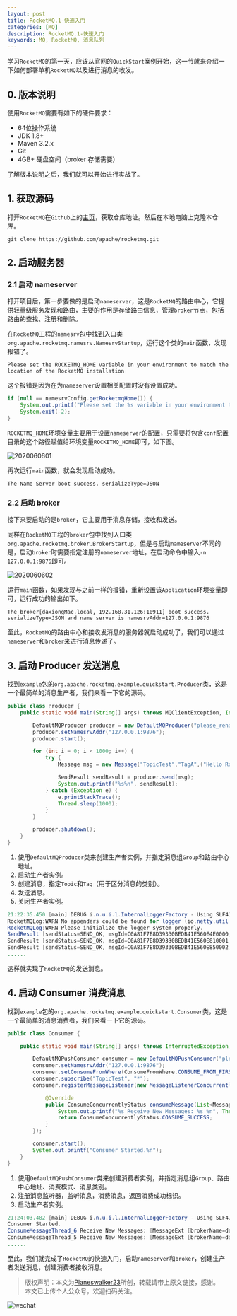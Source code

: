 ```yaml
---
layout: post
title: RocketMQ.1-快速入门
categories: [MQ]
description: RocketMQ.1-快速入门
keywords: MQ, RocketMQ, 消息队列
---
```


学习`RocketMQ`的第一天，应该从官网的`QuickStart`案例开始，这一节就来介绍一下如何部署单机`RocketMQ`以及进行消息的收发。

## 0. 版本说明
使用`RocketMQ`需要有如下的硬件要求：
- 64位操作系统
- JDK 1.8+
- Maven 3.2.x
- Git
- 4GB+ 硬盘空间（broker 存储需要）

了解版本说明之后，我们就可以开始进行实战了。

## 1. 获取源码
打开`RocketMQ`在`Github`上的[主页](https://github.com/apache/rocketmq)，获取仓库地址。然后在本地电脑上克隆本仓库。

```git
git clone https://github.com/apache/rocketmq.git
```

## 2. 启动服务器
### 2.1 启动 nameserver
打开项目后，第一步要做的是启动`nameserver`，这是`RocketMQ`的路由中心，它提供轻量级服务发现和路由，主要的作用是存储路由信息，管理`broker`节点，包括路由的查找、注册和删除。

在`RocketMQ`工程的`namesrv`包中找到入口类`org.apache.rocketmq.namesrv.NamesrvStartup`，运行这个类的`main`函数，发现报错了。

```
Please set the ROCKETMQ_HOME variable in your environment to match the location of the RocketMQ installation
```
这个报错是因为在为`nameserver`设置相关配置时没有设置成功。

```java
if (null == namesrvConfig.getRocketmqHome()) {
    System.out.printf("Please set the %s variable in your environment to match the location of the RocketMQ installation%n", MixAll.ROCKETMQ_HOME_ENV);
    System.exit(-2);
}
```

`ROCKETMQ_HOME`环境变量主要用于设置`nameserver`的配置，只需要将包含`conf`配置目录的这个路径赋值给环境变量`ROCKETMQ_HOME`即可，如下图。

![2020060601](https://planeswalker23.github.io/images/posts/2020060601.png)

再次运行`main`函数，就会发现启动成功。

```
The Name Server boot success. serializeType=JSON
```

### 2.2 启动 broker
接下来要启动的是`broker`，它主要用于消息存储，接收和发送。

同样在`RocketMQ`工程的`broker`包中找到入口类`org.apache.rocketmq.broker.BrokerStartup`，但是与启动`nameserver`不同的是，启动`broker`时需要指定注册的`nameserver`地址，在启动命令中输入`-n 127.0.0.1:9876`即可。

![2020060602](https://planeswalker23.github.io/images/posts/2020060602.png)

运行`main`函数，如果发现与之前一样的报错，重新设置该`Application`环境变量即可，运行成功的输出如下。

```
The broker[daxiongMac.local, 192.168.31.126:10911] boot success. serializeType=JSON and name server is namesrvAddr=127.0.0.1:9876
```

至此，`RocketMQ`的路由中心和接收发消息的服务器就启动成功了，我们可以通过`nameserver`和`broker`来进行消息传递了。

## 3. 启动 Producer 发送消息
找到`example`包的`org.apache.rocketmq.example.quickstart.Producer`类，这是一个最简单的消息生产者，我们来看一下它的源码。

```java
public class Producer {
    public static void main(String[] args) throws MQClientException, InterruptedException {

        DefaultMQProducer producer = new DefaultMQProducer("please_rename_unique_group_name");
        producer.setNamesrvAddr("127.0.0.1:9876");
        producer.start();

        for (int i = 0; i < 1000; i++) {
            try {
                Message msg = new Message("TopicTest","TagA",("Hello RocketMQ " + i).getBytes(RemotingHelper.DEFAULT_CHARSET));

                SendResult sendResult = producer.send(msg);
                System.out.printf("%s%n", sendResult);
            } catch (Exception e) {
                e.printStackTrace();
                Thread.sleep(1000);
            }
        }

        producer.shutdown();
    }
}
```

1. 使用`DefaultMQProducer`类来创建生产者实例，并指定消息组`Group`和路由中心地址。
2. 启动生产者实例。
3. 创建消息，指定`Topic`和`Tag`（用于区分消息的类别）。
4. 发送消息。
5. 关闭生产者实例。

```java
21:22:35.450 [main] DEBUG i.n.u.i.l.InternalLoggerFactory - Using SLF4J as the default logging framework
RocketMQLog:WARN No appenders could be found for logger (io.netty.util.internal.PlatformDependent0).
RocketMQLog:WARN Please initialize the logger system properly.
SendResult [sendStatus=SEND_OK, msgId=C0A81F7E8D39330BEDB41E560E4E0000, offsetMsgId=C0A81F7E00002A9F0000000000068BA2, messageQueue=MessageQueue [topic=TopicTest, brokerName=daxiongMac.local, queueId=1], queueOffset=500]
SendResult [sendStatus=SEND_OK, msgId=C0A81F7E8D39330BEDB41E560E810001, offsetMsgId=C0A81F7E00002A9F0000000000068C54, messageQueue=MessageQueue [topic=TopicTest, brokerName=daxiongMac.local, queueId=2], queueOffset=500]
SendResult [sendStatus=SEND_OK, msgId=C0A81F7E8D39330BEDB41E560E850002, offsetMsgId=C0A81F7E00002A9F0000000000068D06, messageQueue=MessageQueue [topic=TopicTest, brokerName=daxiongMac.local, queueId=3], queueOffset=500]
......
```

这样就实现了`RocketMQ`的发送消息。

## 4. 启动 Consumer 消费消息
找到`example`包的`org.apache.rocketmq.example.quickstart.Consumer`类，这是一个最简单的消息消费者，我们来看一下它的源码。

```java
public class Consumer {

    public static void main(String[] args) throws InterruptedException, MQClientException {

        DefaultMQPushConsumer consumer = new DefaultMQPushConsumer("please_rename_unique_group_name");
        consumer.setNamesrvAddr("127.0.0.1:9876");
        consumer.setConsumeFromWhere(ConsumeFromWhere.CONSUME_FROM_FIRST_OFFSET);
        consumer.subscribe("TopicTest", "*");
        consumer.registerMessageListener(new MessageListenerConcurrently() {

            @Override
            public ConsumeConcurrentlyStatus consumeMessage(List<MessageExt> msgs, ConsumeConcurrentlyContext context) {
                System.out.printf("%s Receive New Messages: %s %n", Thread.currentThread().getName(), msgs);
                return ConsumeConcurrentlyStatus.CONSUME_SUCCESS;
            }
        });

        consumer.start();
        System.out.printf("Consumer Started.%n");
    }
}
```

1. 使用`DefaultMQPushConsumer`类来创建消费者实例，并指定消息组`Group`、路由中心地址、消费模式、消息类别。
2. 注册消息监听器，监听消息，消费消息，返回消费成功标识。
3. 启动生产者实例。

```java
21:24:03.482 [main] DEBUG i.n.u.i.l.InternalLoggerFactory - Using SLF4J as the default logging framework
Consumer Started.
ConsumeMessageThread_6 Receive New Messages: [MessageExt [brokerName=daxiongMac.local, queueId=2, storeSize=178, queueOffset=502, sysFlag=0, bornTimestamp=1591449756319, bornHost=/192.168.31.126:50803, storeTimestamp=1591449756321, storeHost=/192.168.31.126:10911, msgId=C0A81F7E00002A9F00000000000691E4, commitLogOffset=430564, bodyCRC=1565577195, reconsumeTimes=0, preparedTransactionOffset=0, toString()=Message{topic='TopicTest', flag=0, properties={MIN_OFFSET=0, MAX_OFFSET=750, CONSUME_START_TIME=1591449844575, UNIQ_KEY=C0A81F7E8D39330BEDB41E560E9F0009, WAIT=true, TAGS=TagA}, body=[72, 101, 108, 108, 111, 32, 82, 111, 99, 107, 101, 116, 77, 81, 32, 57], transactionId='null'}]] 
ConsumeMessageThread_5 Receive New Messages: [MessageExt [brokerName=daxiongMac.local, queueId=1, storeSize=178, queueOffset=502, sysFlag=0, bornTimestamp=1591449756316, bornHost=/192.168.31.126:50803, storeTimestamp=1591449756317, storeHost=/192.168.31.126:10911, msgId=C0A81F7E00002A9F0000000000069132, commitLogOffset=430386, bodyCRC=710410109, reconsumeTimes=0, preparedTransactionOffset=0, toString()=Message{topic='TopicTest', flag=0, properties={MIN_OFFSET=0, MAX_OFFSET=750, CONSUME_START_TIME=1591449844576, UNIQ_KEY=C0A81F7E8D39330BEDB41E560E9C0008, WAIT=true, TAGS=TagA}, body=[72, 101, 108, 108, 111, 32, 82, 111, 99, 107, 101, 116, 77, 81, 32, 56], transactionId='null'}]]
......
```

至此，我们就完成了`RocketMQ`的快速入门，启动`nameserver`和`broker`，创建生产者发送消息，创建消费者接收消息。

> 版权声明：本文为[Planeswalker23](https://github.com/Planeswalker23)所创，转载请带上原文链接，感谢。<br>
> 本文已上传个人公众号，欢迎扫码关注。

![wechat](https://planeswalker23.github.io/images/wechat.png)